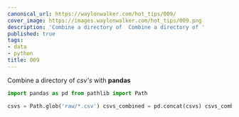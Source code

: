 ```yaml
---
canonical_url: https://waylonwalker.com/hot_tips/009/
cover_image: https://images.waylonwalker.com/hot_tips/009.png
description: 'Combine a directory of  Combine a directory of '
published: true
tags:
- data
- python
title: 009
---
```


Combine a directory of _csv's_ with **pandas**

``` python
import pandas as pd from pathlib import Path

csvs = Path.glob('raw/*.csv') csvs_combined = pd.concat(csvs) csvs_combined.to_csv('processed/combined.csv')
```